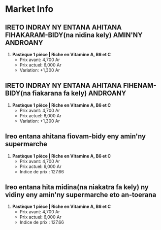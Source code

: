 # Market Info

## IRETO INDRAY NY ENTANA AHITANA FIHAKARAM-BIDY(na nidina kely) AMIN'NY ANDROANY

1. **Pastèque 1 pièce | Riche en Vitamine A, B6 et C**
   - Prix avant: 4,700 Ar
   - Prix actuel: 6,000 Ar
   - Variation: +1,300 Ar

## IRETO INDRAY NY ENTANA AHITANA FIHENAM-BIDY(na fiakarana fa kely) ANDROANY

1. **Pastèque 1 pièce | Riche en Vitamine A, B6 et C**
   - Prix avant: 4,700 Ar
   - Prix actuel: 6,000 Ar
   - Variation: +1,300 Ar

## Ireo entana ahitana fiovam-bidy eny amin'ny supermarche

1. **Pastèque 1 pièce | Riche en Vitamine A, B6 et C**
   - Prix avant: 4,700 Ar
   - Prix actuel: 6,000 Ar
   - Indice de prix : 127.66

## Ireo entana hita midina(na niakatra fa kely) ny vidiny eny amin'ny supermarche eto an-toerana

1. **Pastèque 1 pièce | Riche en Vitamine A, B6 et C**
   - Prix avant: 4,700 Ar
   - Prix actuel: 6,000 Ar
   - Indice de prix : 127.66

